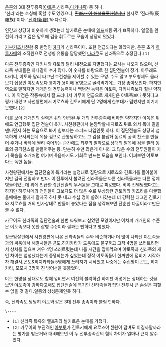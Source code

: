 [은혼](%EC%9D%80%ED%98%BC.md)의 3대 전투종족([야토족](%EC%95%BC%ED%86%A0%EC%A1%B1.md),신라족,[다키니족](%EB%8B%A4%ED%82%A4%EB%8B%88%EC%A1%B1.md)) 중 하나.  
'신라'라는 호칭에 혹할 수도 있겠으나, <del>[환빠가 이 해설을좋아합니다](%ED%8E%98%EC%9D%B4%EC%8A%A4%EB%B6%81.md)</del> 한자로 '진라족(辰羅族)'이다.
'[신라(新羅)](%EC%8B%A0%EB%9D%BC.md)'와 다르다.

인간과 상당히 비슷하게 생겼는데 날카로운 눈매에 [엘프](%EC%97%98%ED%94%84.md)처럼 귀가 뾰족하다. 얼굴을 완전히
가리고 검은 망토에 검을 휘두르는 모습이 상당히 멋있다.

[카부키쵸사천왕](%EC%B9%B4%EB%B6%80%ED%82%A4%EC%B5%B8%20%EC%82%AC%EC%B2%9C%EC%99%95.md)
중 한명인 [카다](%EC%B9%B4%EB%8B%A4.md)가 신라족이다. 또한 언급되지는 않았지만, 은혼 초기
[하루사메](%ED%95%98%EB%A3%A8%EC%82%AC%EB%A9%94.md)의 조직원으로 전생향 유통을 담당했던
[다라쿠](%EB%8B%A4%EB%9D%BC%EC%BF%A0.md)도 신라족으로 추정된다.`[1]`

다른 전투종족인 다키니와 야토와 달리 내전으로 자멸했다는 묘사는 나오지 않으며, 신라족 부대들은 하나같이 수가 많다. 이 숫자를 바탕으로 한
집단전술이 장기. 아무래도 다키니, 야토와 달리 타고난 호전성을 제어할 수 있는 모양. 수도 많고 부모형제도 몰라보기 십상인 야토족보다
통제가 용이해 용병으로 굴려먹기에는 가장 좋아보인다. 하지만 역으로 말하자면 개개인의 전투능력이나 백병전 능력은 야토족, 다키니족보다 훨씬
약하다. 이 약점은 작중속에서 잘 드러나서 카무이 언급으로 개개인은 야토족보다 못하다고 평가 내렸고 사천왕편에서 지로쵸와 긴토키에게 단
2명에게 한부대가 덤볐지만 이기지못했다.`[2]`

이를 보아 개개인의 실력은 위의 언급된 두 개의 전투종족에 비하면 약하지만 이쪽은 위에도 언급했듯 집단 전술이 특기. 사천왕편에서 눈깜짝할새
지로쵸 뒤로 와서 목에 칼을 댄다던지 하는 모습으로 봐서 힘보다는 스피드 타입인듯 하다. 이 집단전술도 상당히 섬뜩하게 묘사되는데 목을
검으로 관통당하고도 그 검을 붙잡아 동료의 공격 찬스를 만들어 주거나 바닥에 찔려 죽어가는 순간에도 최후의 발악으로 상대의 발목에 검을 찔러
동료의 공격찬스를 만들어주는 등. 단순히 수만 많은게 아니라 그 많은 수의 전투원들이 자기 목숨을 초개처럼 여기며 죽음마저도 기회로 만드는
모습을 보인다. 어찌보면 야토보다도 독한 놈들.

사천왕편에서는 집단전술이 특기라는 설정대로 집단으로 지로쵸와 긴토키를 몰아붙이지만 결국 전멸하고 만다. 이 전투에서 불려진 신라족들은 다른
신라족들과는 다른 정예병들이었는데 위에 언급한 집단전술의 무서움을 그대로 피로했다. 비록 전멸당했다고는 하지만 하루사메의 천인들이 그보다도
더 많은 수로 부상당한 긴토키와 카츠라를 다굴했을때에는 둘에게 칼자국 하나 못 내고 수십 명이 쓸려 나갔는데 더 강력한 태그인 긴토키와
지로쵸를 거의 빈사상태로 만들어 놓았다는 점을 생각해보면 단순한 다굴이라고만은 볼 수 없다.

카무이도 신라족의 집단전술과 한번 싸워보고 싶었던 모양이지만 어차피 개개인의 수준은 야토족보다 못한 잡병 수준이라 결과는 뻔하다고 평했다.

장군암살편에서 사천왕편에 나온 신라족들의 수와 비슷하거나 더 많이 나타난 야토족들과의 싸움에서 해결사들은 곤도,히지카타가 도움에도 불구하고
고작 4명을 쓰러트리면서 상처를 입으며 겨우 4명 쓰러트렸는데 나름 시간을 잡아먹으며 야토족과 신라족의 개인 차이는 엄청났다는게 증명되는가
싶었는데 정작 야토족들이 한꺼번에 덤비기 시작하자 해결사,곤도&히지카타들 5명에게 쓰러지기 시작했고 나중에는 수십명이 곤도, 히지카타,
모모치 3명이 친 방어선을 못뚫었다.

야토 한명을 상대로도 함께 덤비면서 여전히 불리하긴 하지만 어떻게든 상대하는 것을 보면 야토족이 강하다고해도 집단전술에 특기인 신라족들과
집단 전투시 큰 손실은 피할수 없을 것 같다.일종의 상성문제인듯 하다.

즉, 신라족도 당당히 야토와 같은 3대 전투 종족이라 불릴 만하다.

`\----`

  * `[1]` 신라족 특유의 엘프귀와 날카로운 눈매를 가졌다.
  * `[2]` 카무이의 부관격인 [아부토](%EC%95%84%EB%B6%80%ED%86%A0.md)가 긴토키에게 요로즈야 전원이 덤벼도 이길까말까라는 평가를 받은거와 대비해보면 이 두 전투종족간의 힘의 차이가 얼마나 큰지 알수 있다.

